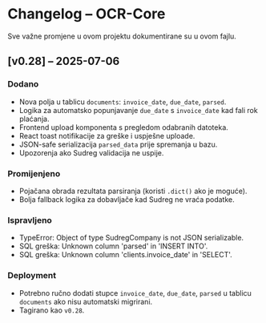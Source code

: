 # Changelog – OCR-Core

Sve važne promjene u ovom projektu dokumentirane su u ovom fajlu.

## [v0.28] – 2025-07-06

### Dodano
- Nova polja u tablicu `documents`: `invoice_date`, `due_date`, `parsed`.
- Logika za automatsko popunjavanje `due_date` s `invoice_date` kad fali rok plaćanja.
- Frontend upload komponenta s pregledom odabranih datoteka.
- React toast notifikacije za greške i uspješne uploade.
- JSON-safe serializacija `parsed_data` prije spremanja u bazu.
- Upozorenja ako Sudreg validacija ne uspije.

### Promijenjeno
- Pojačana obrada rezultata parsiranja (koristi `.dict()` ako je moguće).
- Bolja fallback logika za dobavljače kad Sudreg ne vraća podatke.

### Ispravljeno
- TypeError: Object of type SudregCompany is not JSON serializable.
- SQL greška: Unknown column 'parsed' in 'INSERT INTO'.
- SQL greška: Unknown column 'clients.invoice_date' in 'SELECT'.

### Deployment
- Potrebno ručno dodati stupce `invoice_date`, `due_date`, `parsed` u tablicu `documents` ako nisu automatski migrirani.
- Tagirano kao `v0.28`.

